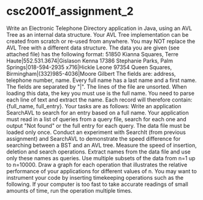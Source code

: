 # csc2001f_assignment_2
Write an Electronic Telephone Directory application in Java, using an AVL Tree as an internal data structure.  Your AVL Tree implementation can be created from scratch or re-used from anywhere.  You may NOT replace the AVL Tree with a different data structure.  The data you are given (see attached file) has the following format:  51850 Kianna Squares, Terre Haute|552.531.3674|Gislason Kenna 17386 Stephanie Parks, Palm Springs|018-594-2935 x716|Hickle Leone 97354 Queen Squares, Birmingham|(332)985-4036|Moore Gilbert The fields are: address, telephone number, name.  Every full name has a last name and a first name.  The fields are separated by "|".  The lines of the file are unsorted.  When loading this data, the key you must use is the full name.  You need to parse each line of text and extract the name.  Each record will therefore contain: {full_name, full_entry}.  Your tasks are as follows:  Write an application SearchAVL to search for an entry based on a full name.  Your application must read in a list of queries from a query file, search for each one and output "Not found" or the full entry for each query.  The data file must be loaded only once. Conduct an experiment with SearchIt (from previous assignment) and SearchAVL to demonstrate the speed difference for searching between a BST and an AVL tree.  Measure the speed of insertion, deletion and search operations.  Extract names from the data file and use only these names as queries.  Use multiple subsets of the data from n=1 up to n=10000.  Draw a graph for each operation that illustrates the relative performance of your applications for different values of n. You may want to instrument your code by inserting timekeeping operations such as the following.  If your computer is too fast to take accurate readings of small amounts of time, run the operation multiple times.
